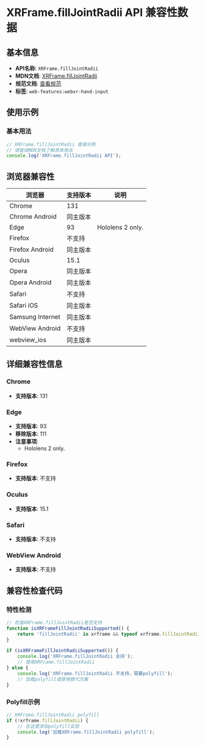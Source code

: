 # XRFrame.fillJointRadii API 兼容性数据

## 基本信息

- **API名称**: `XRFrame.fillJointRadii`
- **MDN文档**: [XRFrame.fillJointRadii](https://developer.mozilla.org/docs/Web/API/XRFrame/fillJointRadii)
- **规范文档**: [查看规范](https://immersive-web.github.io/webxr-hand-input/#dom-xrframe-filljointradii)
- **标签**: `web-features:webxr-hand-input`

## 使用示例

### 基本用法

```javascript
// XRFrame.fillJointRadii 使用示例
// 请查阅MDN文档了解具体用法
console.log('XRFrame.fillJointRadii API');
```

## 浏览器兼容性

| 浏览器 | 支持版本 | 说明 |
|--------|----------|------|
| Chrome | 131 |  |
| Chrome Android | 同主版本 |  |
| Edge | 93 | Hololens 2 only. |
| Firefox | 不支持 |  |
| Firefox Android | 同主版本 |  |
| Oculus | 15.1 |  |
| Opera | 同主版本 |  |
| Opera Android | 同主版本 |  |
| Safari | 不支持 |  |
| Safari iOS | 同主版本 |  |
| Samsung Internet | 同主版本 |  |
| WebView Android | 不支持 |  |
| webview_ios | 同主版本 |  |

## 详细兼容性信息

### Chrome

- **支持版本**: 131

### Edge

- **支持版本**: 93
- **移除版本**: 111
- **注意事项**:
  - Hololens 2 only.

### Firefox

- **支持版本**: 不支持

### Oculus

- **支持版本**: 15.1

### Safari

- **支持版本**: 不支持

### WebView Android

- **支持版本**: 不支持

## 兼容性检查代码

### 特性检测

```javascript
// 检查XRFrame.fillJointRadii是否支持
function isXRFrameFillJointRadiiSupported() {
    return 'fillJointRadii' in xrframe && typeof xrframe.fillJointRadii === 'function';
}

if (isXRFrameFillJointRadiiSupported()) {
    console.log('XRFrame.fillJointRadii 支持');
    // 使用XRFrame.fillJointRadii
} else {
    console.log('XRFrame.fillJointRadii 不支持，需要polyfill');
    // 加载polyfill或使用替代方案
}
```

### Polyfill示例

```javascript
// XRFrame.fillJointRadii polyfill
if (!xrframe.fillJointRadii) {
    // 在这里添加polyfill实现
    console.log('加载XRFrame.fillJointRadii polyfill');
}
```

